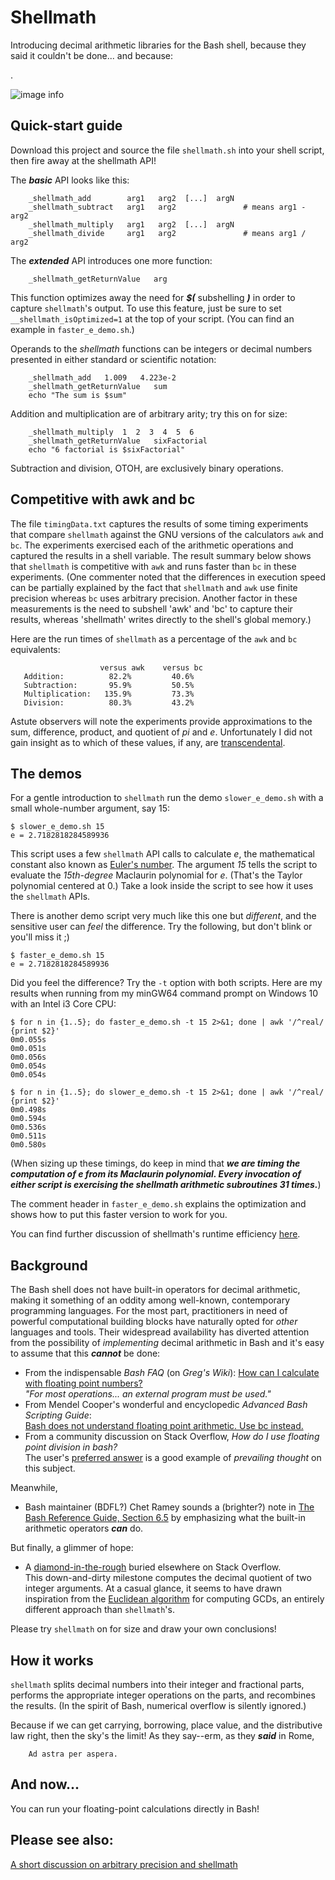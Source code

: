 # Shellmath
Introducing decimal arithmetic libraries for the Bash shell, because
they said it couldn't be done... and because:

.

![image info](./image.png)

## Quick-start guide
Download this project and source the file `shellmath.sh` into your shell script,
then fire away at the shellmath API!

The ___basic___ API looks like this:
```
    _shellmath_add        arg1   arg2  [...]  argN
    _shellmath_subtract   arg1   arg2               # means arg1 - arg2
    _shellmath_multiply   arg1   arg2  [...]  argN
    _shellmath_divide     arg1   arg2               # means arg1 / arg2
```

The ___extended___ API introduces one more function:
```
    _shellmath_getReturnValue   arg
```

This function optimizes away the need for ___$(___ subshelling ___)___ in order to capture `shellmath`'s output.
To use this feature, just be sure to set `__shellmath_isOptimized=1` at the top
of your script. (You can find an example in `faster_e_demo.sh`.)

Operands to the _shellmath_ functions can be integers or decimal
numbers presented in either standard or scientific notation:
```
    _shellmath_add   1.009   4.223e-2
    _shellmath_getReturnValue   sum
    echo "The sum is $sum"
```
Addition and multiplication are of arbitrary arity; try this on for size:
```
    _shellmath_multiply  1  2  3  4  5  6
    _shellmath_getReturnValue   sixFactorial
    echo "6 factorial is $sixFactorial"
```
Subtraction and division, OTOH, are exclusively binary operations. 

## Competitive with awk and bc
The file `timingData.txt` captures the results of some timing experiments that compare 
`shellmath` against the GNU versions of the calculators `awk` and `bc`. The experiments
exercised each of the arithmetic operations and captured the results in a shell variable.
The result summary below shows that `shellmath` is competitive with `awk` and runs faster
than `bc` in these experiments. (One commenter noted that the differences in execution speed
can be partially explained by the fact that `shellmath` and `awk` use finite precision 
whereas `bc` uses arbitrary precision. Another factor in these measurements is the need to 
subshell 'awk' and 'bc' to capture their results, whereas 'shellmath' writes directly to
the shell's global memory.)

Here are the run times of `shellmath` as a percentage of the `awk` and `bc` equivalents:
```
                    versus awk    versus bc
   Addition:          82.2%         40.6%
   Subtraction:       95.9%         50.5%
   Multiplication:   135.9%         73.3%
   Division:          80.3%         43.2%
```

Astute observers will note the experiments provide approximations to the sum, difference, 
product, and quotient of *pi* and *e*. Unfortunately I did not gain insight as to which 
of these values, if any, are
[transcendental](https://en.wikipedia.org/wiki/Transcendental_number#Possible_transcendental_numbers).

## The demos
For a gentle introduction to `shellmath` run the demo `slower_e_demo.sh` 
with a small whole-number argument, say 15:
```
$ slower_e_demo.sh 15
e = 2.7182818284589936
```

This script uses a few `shellmath` API calls to calculate *e*, the mathematical
constant also known as [Euler's number](https://oeis.org/A001113). The argument 
*15* tells the script to evaluate the *15th-degree* Maclaurin polynomial for *e*.
(That's the Taylor polynomial centered at 0.) Take a look inside the script to
see how it uses the `shellmath` APIs.

There is another demo script very much like this one but *different*, and the
sensitive user can *feel* the difference. Try the following, but don't blink 
or you'll miss it ;)
```
$ faster_e_demo.sh 15
e = 2.7182818284589936
```

Did you feel the difference? Try the `-t` option with both scripts. Here are my results
when running from my minGW64 command prompt on Windows 10 with an Intel i3 Core CPU:
```
$ for n in {1..5}; do faster_e_demo.sh -t 15 2>&1; done | awk '/^real/ {print $2}'
0m0.055s
0m0.051s
0m0.056s
0m0.054s
0m0.054s

$ for n in {1..5}; do slower_e_demo.sh -t 15 2>&1; done | awk '/^real/ {print $2}'
0m0.498s
0m0.594s
0m0.536s
0m0.511s
0m0.580s
```

(When sizing up these timings, do keep in mind that ___we are timing the
computation of e from its Maclaurin polynomial. Every invocation of either
script is exercising the shellmath arithmetic subroutines 31 times.___)

The comment header in `faster_e_demo.sh` explains the optimization and shows
how to put this faster version to work for you.

You can find further discussion of shellmath's runtime efficiency
[here](https://github.com/clarity20/shellmath/wiki/Shellmath-and-runtime-efficiency).

## Background
The Bash shell does not have built-in operators for decimal arithmetic, making it
something of an oddity among well-known, contemporary programming languages. For the most part,
practitioners in need of powerful computational building blocks have naturally opted
for *other* languages and tools. Their widespread availability has diverted attention
from the possibility of *implementing* decimal arithmetic in Bash and it's easy to assume
that this ***cannot*** be done:

+ From the indispensable _Bash FAQ_ (on _Greg's Wiki_): [How can I calculate with floating point numbers?](http://mywiki.wooledge.org/BashFAQ/022)  
  *"For most operations... an external program must be used."*
+ From Mendel Cooper's wonderful and encyclopedic _Advanced Bash Scripting Guide_:  
  [Bash does not understand floating point arithmetic. Use bc instead.](https://tldp.org/LDP/abs/html/ops.html#NOFLOATINGPOINT)
+ From a community discussion on Stack Overflow, _How do I use floating point division in bash?_  
  The user's [preferred answer](https://stackoverflow.com/questions/12722095/how-do-i-use-floating-point-division-in-bash#12722107)
  is a good example of _prevailing thought_ on this subject.

Meanwhile, 

+ Bash maintainer (BDFL?) Chet Ramey sounds a (brighter?) note in [The Bash Reference Guide, Section 6.5](https://tiswww.case.edu/php/chet/bash/bashref.html#Shell-Arithmetic)
  by emphasizing what the built-in arithmetic operators ***can*** do.

But finally, a glimmer of hope:

+ A [diamond-in-the-rough](http://stackoverflow.com/a/24431665/3776858) buried elsewhere
  on Stack Overflow.  
  This down-and-dirty milestone computes the decimal quotient of two integer arguments. At a casual
  glance, it seems to have drawn inspiration from the [Euclidean algorithm](https://mathworld.wolfram.com/EuclideanAlgorithm.html)
  for computing GCDs, an entirely different approach than `shellmath`'s.

Please try `shellmath` on for size and draw your own conclusions!

## How it works
`shellmath` splits decimal numbers into their integer and fractional parts,
performs the appropriate integer operations on the parts, and recombines the results.
(In the spirit of Bash, numerical overflow is silently ignored.)

Because if we can get carrying, borrowing, place value, and the distributive
law right, then the sky's the limit! As they say--erm, as they ___said___ in Rome,

        Ad astra per aspera.

## And now...
You can run your floating-point calculations directly in Bash!

## Please see also:
[A short discussion on arbitrary precision and shellmath](https://github.com/clarity20/shellmath/wiki/Shellmath-and-arbitrary-precision-arithmetic)
